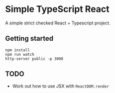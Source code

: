 Simple TypeScript React
=======================

A simple strict checked React + Typescript project.


Getting started
---------------

    npm install
    npm run watch
    http-server public -p 3000


TODO
----

  * Work out how to use JSX with `ReactDOM.render`

